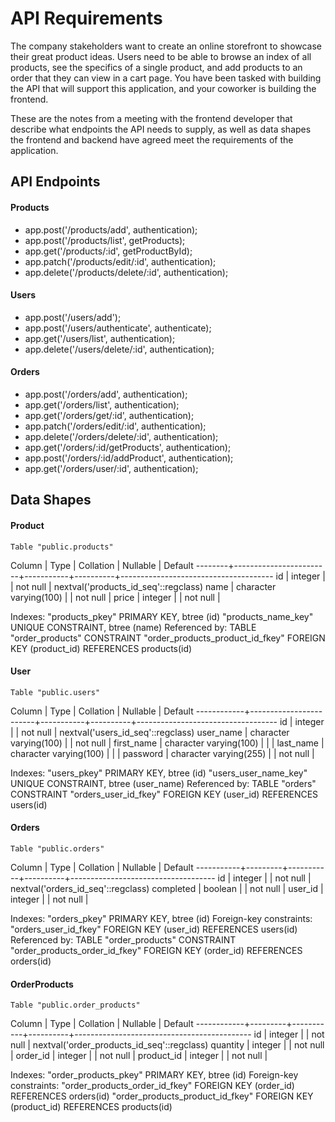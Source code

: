 # API Requirements
The company stakeholders want to create an online storefront to showcase their great product ideas. Users need to be able to browse an index of all products, see the specifics of a single product, and add products to an order that they can view in a cart page. You have been tasked with building the API that will support this application, and your coworker is building the frontend.

These are the notes from a meeting with the frontend developer that describe what endpoints the API needs to supply, as well as data shapes the frontend and backend have agreed meet the requirements of the application. 

## API Endpoints
#### Products
- app.post('/products/add', authentication);
- app.post('/products/list', getProducts);
- app.get('/products/:id', getProductById);
- app.patch('/products/edit/:id', authentication);
- app.delete('/products/delete/:id', authentication);

#### Users

- app.post('/users/add');
- app.post('/users/authenticate', authenticate);
- app.get('/users/list', authentication);
- app.delete('/users/delete/:id', authentication);

#### Orders
- app.post('/orders/add', authentication);
- app.get('/orders/list', authentication);
- app.get('/orders/get/:id', authentication);
- app.patch('/orders/edit/:id', authentication);
- app.delete('/orders/delete/:id', authentication);
- app.get('/orders/:id/getProducts', authentication);
- app.post('/orders/:id/addProduct', authentication);
- app.get('/orders/user/:id', authentication);

## Data Shapes
#### Product

    Table "public.products"

 Column |          Type          | Collation | Nullable |               Default
--------+------------------------+-----------+----------+--------------------------------------
 id     | integer                |           | not null | nextval('products_id_seq'::regclass)
 name   | character varying(100) |           | not null |
 price  | integer                |           | not null |

Indexes:
    "products_pkey" PRIMARY KEY, btree (id)
    "products_name_key" UNIQUE CONSTRAINT, btree (name)
Referenced by:
    TABLE "order_products" CONSTRAINT "order_products_product_id_fkey" FOREIGN KEY (product_id) REFERENCES products(id)


#### User

    Table "public.users"

   Column   |          Type          | Collation | Nullable |              Default
------------+------------------------+-----------+----------+-----------------------------------
 id         | integer                |           | not null | nextval('users_id_seq'::regclass)
 user_name  | character varying(100) |           | not null |
 first_name | character varying(100) |           |          |
 last_name  | character varying(100) |           |          |
 password   | character varying(255) |           | not null |

Indexes:
    "users_pkey" PRIMARY KEY, btree (id)
    "users_user_name_key" UNIQUE CONSTRAINT, btree (user_name)
Referenced by:
    TABLE "orders" CONSTRAINT "orders_user_id_fkey" FOREIGN KEY (user_id) REFERENCES users(id)

#### Orders

    Table "public.orders"

  Column   |  Type   | Collation | Nullable |              Default
-----------+---------+-----------+----------+------------------------------------
 id        | integer |           | not null | nextval('orders_id_seq'::regclass)
 completed | boolean |           | not null |
 user_id   | integer |           | not null |

Indexes:
    "orders_pkey" PRIMARY KEY, btree (id)
Foreign-key constraints:
    "orders_user_id_fkey" FOREIGN KEY (user_id) REFERENCES users(id)
Referenced by:
    TABLE "order_products" CONSTRAINT "order_products_order_id_fkey" FOREIGN KEY (order_id) REFERENCES orders(id)

#### OrderProducts

    Table "public.order_products"

   Column   |  Type   | Collation | Nullable |                  Default
------------+---------+-----------+----------+--------------------------------------------
 id         | integer |           | not null | nextval('order_products_id_seq'::regclass)
 quantity   | integer |           | not null |
 order_id   | integer |           | not null |
 product_id | integer |           | not null |

Indexes:
    "order_products_pkey" PRIMARY KEY, btree (id)
Foreign-key constraints:
    "order_products_order_id_fkey" FOREIGN KEY (order_id) REFERENCES orders(id)
    "order_products_product_id_fkey" FOREIGN KEY (product_id) REFERENCES products(id)

